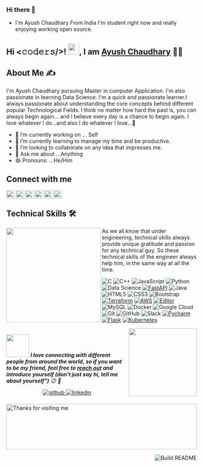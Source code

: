 ### Hi there 👋

- I'm Ayush Chaudhary From India I'm student right now and really enjoying working open source.
## Hi <𝚌𝚘𝚍𝚎𝚛𝚜/>! <img src="https://github.com/TheDudeThatCode/TheDudeThatCode/blob/master/Assets/Hi.gif" width="29px">, I am <a href="https://www.linkedin.com/in/ayush-chaudhary-b3841216a/">Ayush Chaudhary</a> 👨‍🎓


## About Me ✍
I'm Ayush Chaudhary pursuing Master in cumputer Application.
I'm also passionate in learning Data Science.
I'm a quick and passionate learner.I always passionate about understanding the core concepts behind different popular Technological Fields.
I think no matter how hard the past is, you can always begin again...
and I believe every day is a chance to begin again.
I love whatever I do...and also I do whatever I love...💜

- 🔭 I’m currently working on ... Self
- 🌱 I’m currently learning to manage my time and be productive.
- 👯 I’m looking to collaborate on any idea that impresses me.
- 💬 Ask me about ...Anything
- 😄 Pronouns: ...He/Him


## Connect with me
<a href="https://twitter.com/Ayushch80671614">
  <img align="left" alt="Ayush's Twitter" width="22px" src="https://cdn.jsdelivr.net/npm/simple-icons@v3/icons/twitter.svg" />
</a>
<a href="https://www.linkedin.com/in/ayush-chaudhary-b3841216a/">
  <img align="left" alt="Ayush's Linkdein" width="22px" src="https://cdn.jsdelivr.net/npm/simple-icons@v3/icons/linkedin.svg" />
</a>
<a href="https://github.com/AyshChaudhary">
  <img align="left" alt="Ayush's Github" width="22px" src="https://cdn.jsdelivr.net/npm/simple-icons@v3/icons/github.svg" />
</a>
<a href="https://www.instagram.com/ayush_chaudhary_0/">
  <img align="left" alt="Ayush's Instagram" width="22px" src="https://cdn.jsdelivr.net/npm/simple-icons@v3/icons/instagram.svg" />
</a>
<a href="https://www.facebook.com/Ayushchaudhary101">
  <img align="left" alt="Ayush's Facebook" width="22px" src="https://cdn.jsdelivr.net/npm/simple-icons@v3/icons/facebook.svg" />
</a>
<a href="https://www.youtube.com/channel/UCP5WHpqRcSyJr1ou3hP0ukQ">
  <img align="left" alt="Ayush's Youtube" width="22px" src="https://cdn.jsdelivr.net/npm/simple-icons@v3/icons/youtube.svg" />
</a>
<br>


## Technical Skills 🛠 

<img align='left' src='https://media.giphy.com/media/SWoSkN6DxTszqIKEqv/giphy.gif' width='250"'>
As we all know that under engineering, technical skills always provide unique gratitude and passion for any technical guy. So these technical skills of the engineer always help him, in the same way at all the time.


![C](https://img.shields.io/badge/-C-000?&logo=C)
![C++](https://img.shields.io/badge/-C++-00599C?style=flat-square&logo=c)
![JavaScript](https://img.shields.io/badge/-JavaScript-black?style=flat-square&logo=javascript)
![Python](https://img.shields.io/badge/-Python-black?style=flat-square&logo=Python)
![Data Science](https://img.shields.io/badge/-Data%20Science-brightgreen)
[![FastAPI](https://img.shields.io/badge/Python_framework-FastAPI-teal?style=flat-square&logo=python&logoColor=white)](https://fastapi.tiangolo.com/)
![Java](https://img.shields.io/badge/-java-E34A86?style=flat-square&logo=java)
![HTML5](https://img.shields.io/badge/-HTML5-E34F26?style=flat-square&logo=html5&logoColor=white)
![CSS3](https://img.shields.io/badge/-CSS3-1572B6?style=flat-square&logo=css3)
![Bootstrap](https://img.shields.io/badge/-Bootstrap-563D7C?style=flat-square&logo=bootstrap)
[![Terraform](https://img.shields.io/badge/Learning-Terraform-623ce4?style=flat-square&logo=terraform&logoColor=white)](https://www.terraform.io/)
[![AWS](https://img.shields.io/badge/Learning-AWS-FF9900?style=flat-square&logo=amazon-aws&logoColor=white)](https://github.com/br3ndonland/awsdev)
[![Editor](https://img.shields.io/badge/Editor-VSCode-blue?style=flat-square&logo=visual-studio-code&logoColor=white)](https://code.visualstudio.com/)
![MySQL](https://img.shields.io/badge/-MySQL-black?style=flat-square&logo=mysql)
![Docker](https://img.shields.io/badge/-Docker-black?style=flat-square&logo=docker)
![Google Cloud](https://img.shields.io/badge/Google%20Cloud-black?style=flat-square&logo=google-cloud)
![Git](https://img.shields.io/badge/-Git-black?style=flat-square&logo=git)
![GitHub](https://img.shields.io/badge/-GitHub-181717?style=flat-square&logo=github)
 ![Slack](https://img.shields.io/badge/-Slack-E01563?style=flat-square&logo=Slack&logoColor=white)
 [![Pycharm](https://img.shields.io/badge/IDE-PyCharm-yellow?style=flat-square&logo=JetBrains)](https://www.jetbrains.com/pycharm/)
 [![Flask](https://img.shields.io/badge/-Flask-000000?style=flat-square&logo=Flask&logoColor=ffffff)](https://flask.palletsprojects.com/)
 [![Kubernetes](https://img.shields.io/badge/-Kubernetes-326CE5?style=flat-square&logo=Kubernetes&logoColor=ffffff)](https://kubernetes.io/)



<!--footer-->

<img align='right' src="https://media.giphy.com/media/M9gbBd9nbDrOTu1Mqx/giphy.gif" width="180">

##
<img src="https://media.giphy.com/media/LnQjpWaON8nhr21vNW/giphy.gif" width="60"> <em><b>I love connecting with different people from around the world, so if you want to be my friend, feel free to [reach out](https://wa.me/+916393308725) and introduce yourself (don’t just say hi, tell me about yourself")</b> 😊 💜</em>
<div align="center">
<a href="<div align="center">
                            
<a href="https://github.com/AyshChaudhary" target="_blank">
<img src=https://img.shields.io/badge/github-%2324292e.svg?&style=for-the-badge&logo=github&logoColor=white alt=github style="margin-bottom: 5px;" />
</a>
<a href="https://www.linkedin.com/in/ayush-chaudhary-b3841216a/" target="_blank">
<img src=https://img.shields.io/badge/linkedin-%231E77B5.svg?&style=for-the-badge&logo=linkedin&logoColor=white alt=linkedin style="margin-bottom: 5px;" />
</a>
</div>  

<br/>  


<img height="120" alt="Thanks for visiting me" width="100%" src="https://raw.githubusercontent.com/BrunnerLivio/brunnerlivio/master/images/marquee.svg" />

<a href="https://github.com/AyshChaudhary"><img src="https://github.com/simonw/simonw/workflows/Build%20README/badge.svg" align="right" alt="Build README">



